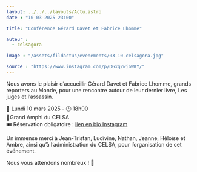 ```yaml
---
layout: ../../../layouts/Actu.astro
date : "10-03-2025 23:00"

title: "Conférence Gérard Davet et Fabrice Lhomme"

auteur :
  - celsagora

image : "/assets/fildactus/evenements/03-10-celsagora.jpg"

source : "https://www.instagram.com/p/DGxq2wioWKY/"
---
```


Nous avons le plaisir d’accueillir Gérard Davet et Fabrice Lhomme, grands reporters au Monde, pour une rencontre autour de leur dernier livre, Les juges et l’assassin.

📅 Lundi 10 mars 2025 - 🕒 18h00  
📍Grand Amphi du CELSA  
🎟️ Réservation obligatoire : [lien en bio Instagram](https://www.tickettailor.com/events/celsa/1604130?fbclid=PAZXh0bgNhZW0CMTEAAaZvDDcCaXnUTFVHonirO0obqytJ6sSVJA1NN1Nyi7JsSoQ7N17DCUOhKHE_aem_A5aU9Uqooti3v4XBjqDEbQ)

Un immense merci à Jean-Tristan, Ludivine, Nathan, Jeanne, Héloïse et Ambre, ainsi qu’à l’administration du CELSA, pour l’organisation de cet événement.

Nous vous attendons nombreux ! 💙